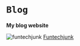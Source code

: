 # `Blog`

**My blog website**

![funtechjunk](https://user-images.githubusercontent.com/74466429/135760736-2e938f55-5582-4950-ad3f-f3194699faae.png)
[Funtechjunk](https://funtechjunk.xyz) 
